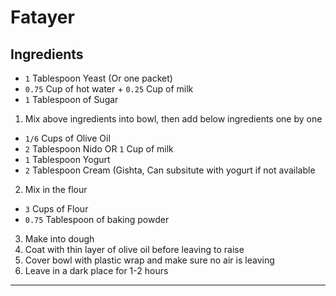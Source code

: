 
# Fatayer


<!-- ---
title: Basque Burnt Cheescake
category: Baking
description: 
image: basque.jpg
size: 1 10" Cake
time: 1.5 hour
author: Molly Baz
source: https://www.bonappetit.com/recipe/basque-burnt-cheesecake
veggie: ✓
sweet: ✓
--- -->

## Ingredients

* `1` Tablespoon Yeast (Or one packet)
* `0.75` Cup of hot water + `0.25` Cup of milk
* `1` Tablespoon of Sugar

1. Mix above ingredients into bowl, then add below ingredients one by one

* `1/6` Cups of Olive Oil
* `2` Tablespoon Nido OR `1` Cup of milk
* `1` Tablespoon Yogurt 
* `2` Tablespoon Cream (Gishta, Can subsitute with yogurt if not available

2. Mix in the flour
* `3` Cups of Flour
* `0.75` Tablespoon of baking powder

3. Make into dough
4. Coat with thin layer of olive oil before leaving to raise
5. Cover bowl with plastic wrap and make sure no air is leaving
6. Leave in a dark place for 1-2 hours


---


